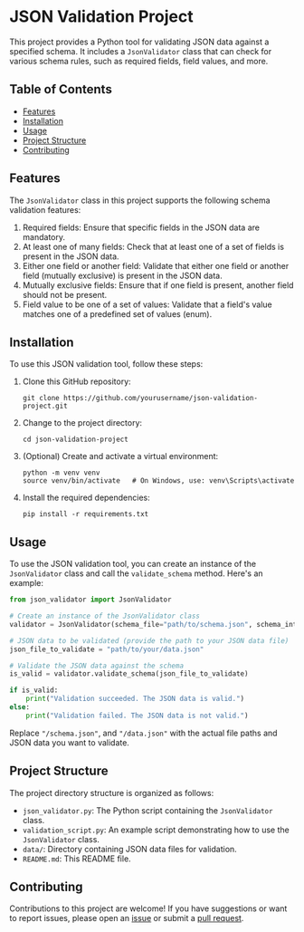 
# JSON Validation Project

This project provides a Python tool for validating JSON data against a specified schema. It includes a `JsonValidator` class that can check for various schema rules, such as required fields, field values, and more.

## Table of Contents

- [Features](#features)
- [Installation](#installation)
- [Usage](#usage)
- [Project Structure](#project-structure)
- [Contributing](#contributing)

## Features

The `JsonValidator` class in this project supports the following schema validation features:

1. Required fields: Ensure that specific fields in the JSON data are mandatory.
2. At least one of many fields: Check that at least one of a set of fields is present in the JSON data.
3. Either one field or another field: Validate that either one field or another field (mutually exclusive) is present in the JSON data.
4. Mutually exclusive fields: Ensure that if one field is present, another field should not be present.
5. Field value to be one of a set of values: Validate that a field's value matches one of a predefined set of values (enum).

## Installation

To use this JSON validation tool, follow these steps:

1. Clone this GitHub repository:

   ```shell
   git clone https://github.com/yourusername/json-validation-project.git
   ```

2. Change to the project directory:

   ```shell
   cd json-validation-project
   ```

3. (Optional) Create and activate a virtual environment:

   ```shell
   python -m venv venv
   source venv/bin/activate   # On Windows, use: venv\Scripts\activate
   ```

4. Install the required dependencies:

   ```shell
   pip install -r requirements.txt
   ```

## Usage

To use the JSON validation tool, you can create an instance of the `JsonValidator` class and call the `validate_schema` method. Here's an example:

```python
from json_validator import JsonValidator

# Create an instance of the JsonValidator class
validator = JsonValidator(schema_file="path/to/schema.json", schema_integrity_file="path/to/schema_integrity.json")

# JSON data to be validated (provide the path to your JSON data file)
json_file_to_validate = "path/to/your/data.json"

# Validate the JSON data against the schema
is_valid = validator.validate_schema(json_file_to_validate)

if is_valid:
    print("Validation succeeded. The JSON data is valid.")
else:
    print("Validation failed. The JSON data is not valid.")
```

Replace `"/schema.json"`, and `"/data.json"` with the actual file paths and JSON data you want to validate.

## Project Structure

The project directory structure is organized as follows:

- `json_validator.py`: The Python script containing the `JsonValidator` class.
- `validation_script.py`: An example script demonstrating how to use the `JsonValidator` class.
- `data/`: Directory containing JSON data files for validation.
- `README.md`: This README file.


## Contributing

Contributions to this project are welcome! If you have suggestions or want to report issues, please open an [issue](https://github.com/sejalmankar1012/json-validation-project/issues) or submit a [pull request](https://github.com/sejalmakar1012/json-validation-project/pulls).

